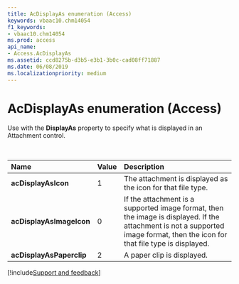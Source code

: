 ```yaml
---
title: AcDisplayAs enumeration (Access)
keywords: vbaac10.chm14054
f1_keywords:
- vbaac10.chm14054
ms.prod: access
api_name:
- Access.AcDisplayAs
ms.assetid: ccd8275b-d3b5-e3b1-3b0c-cad08ff71887
ms.date: 06/08/2019
ms.localizationpriority: medium
---
```



# AcDisplayAs enumeration (Access)

Use with the **DisplayAs** property to specify what is displayed in an Attachment control.

<br/>

|Name|Value|Description|
|:-----|:-----|:-----|
|**acDisplayAsIcon**|1|The attachment is displayed as the icon for that file type.|
|**acDisplayAsImageIcon**|0|If the attachment is a supported image format, then the image is displayed. If the attachment is not a supported image format, then the icon for that file type is displayed.|
|**acDisplayAsPaperclip**|2|A paper clip is displayed.|

[!include[Support and feedback](~/includes/feedback-boilerplate.md)]